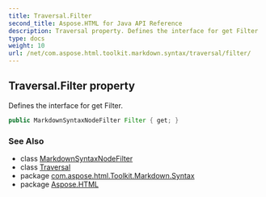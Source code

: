 ```yaml
---
title: Traversal.Filter
second_title: Aspose.HTML for Java API Reference
description: Traversal property. Defines the interface for get Filter
type: docs
weight: 10
url: /net/com.aspose.html.toolkit.markdown.syntax/traversal/filter/
---
```

## Traversal.Filter property

Defines the interface for get Filter.

```java
public MarkdownSyntaxNodeFilter Filter { get; }
```

### See Also

* class [MarkdownSyntaxNodeFilter](../../markdownsyntaxnodefilter/)
* class [Traversal](../)
* package [com.aspose.html.Toolkit.Markdown.Syntax](../../traversal/)
* package [Aspose.HTML](../../../)

